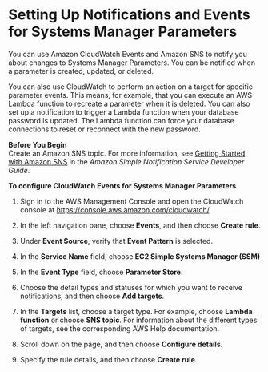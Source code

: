 # Setting Up Notifications and Events for Systems Manager Parameters<a name="sysman-paramstore-cwe"></a>

You can use Amazon CloudWatch Events and Amazon SNS to notify you about changes to Systems Manager Parameters\. You can be notified when a parameter is created, updated, or deleted\. 

You can also use CloudWatch to perform an action on a target for specific parameter events\. This means, for example, that you can execute an AWS Lambda function to recreate a parameter when it is deleted\. You can also set up a notification to trigger a Lambda function when your database password is updated\. The Lambda function can force your database connections to reset or reconnect with the new password\.

**Before You Begin**  
Create an Amazon SNS topic\. For more information, see [Getting Started with Amazon SNS](http://docs.aws.amazon.com/sns/latest/dg/GettingStarted.html) in the *Amazon Simple Notification Service Developer Guide*\.

**To configure CloudWatch Events for Systems Manager Parameters**

1. Sign in to the AWS Management Console and open the CloudWatch console at [https://console\.aws\.amazon\.com/cloudwatch/](https://console.aws.amazon.com/cloudwatch/)\.

1. In the left navigation pane, choose **Events**, and then choose **Create rule**\.

1. Under **Event Source**, verify that **Event Pattern** is selected\.

1. In the **Service Name** field, choose **EC2 Simple Systems Manager \(SSM\)**

1. In the **Event Type** field, choose **Parameter Store**\.

1. Choose the detail types and statuses for which you want to receive notifications, and then choose **Add targets**\.

1. In the **Targets** list, choose a target type\. For example, choose **Lambda function** or choose **SNS topic**\. For information about the different types of targets, see the corresponding AWS Help documentation\. 

1. Scroll down on the page, and then choose **Configure details**\.

1. Specify the rule details, and then choose **Create rule**\.